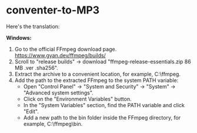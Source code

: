 # conventer-to-MP3

Here's the translation:

**Windows:**
1. Go to the official FFmpeg download page. https://www.gyan.dev/ffmpeg/builds/
2. Scroll to "release builds" -> download "ffmpeg-release-essentials.zip 86 MB .ver .sha256".
3. Extract the archive to a convenient location, for example, C:\ffmpeg.
4. Add the path to the extracted FFmpeg to the system PATH variable:
   - Open "Control Panel" → "System and Security" → "System" → "Advanced system settings".
   - Click on the "Environment Variables" button.
   - In the "System Variables" section, find the PATH variable and click "Edit".
   - Add a new path to the bin folder inside the FFmpeg directory, for example, C:\ffmpeg\bin.

